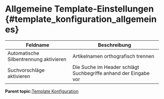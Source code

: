 # Allgemeine Template-Einstellungen {#template_konfiguration_allgemeines}

|Feldname|Beschreibung|
|--------|------------|
|Automatische Silbentrennung aktivieren|Artikelnamen orthografisch trennen|
|Suchvorschläge aktivieren|Die Suche im Header schlägt Suchbegriffe anhand der Eingabe vor|

**Parent topic:**[Template Konfiguration](10_2_3_Template_Konfiguration.md)

